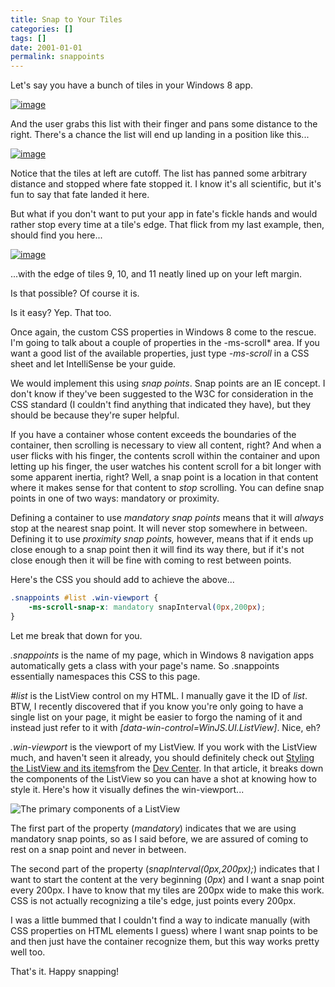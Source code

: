 ```yaml
---
title: Snap to Your Tiles
categories: []
tags: []
date: 2001-01-01
permalink: snappoints
---
```


Let's say you have a bunch of tiles in your Windows 8 app.

[![](http://codefoster.blob.core.windows.net/site/image/97122a38997e413cbe34d5e7e4140275/snappoints_01_1.png "image")](http://{fix}/image.axd?picture=Windows-Live-Writer/Snap-to-Your-Tiles/4ACBCD98/image.png)

And the user grabs this list with their finger and pans some distance to the right. There's a chance the list will end up landing in a position like this...

[![](http://codefoster.blob.core.windows.net/site/image/9744925eb0ae4fee8509e26277198bad/snappoints_02_1.png "image")](http://{fix}/image.axd?picture=Windows-Live-Writer/Snap-to-Your-Tiles/15559C24/image.png)

Notice that the tiles at left are cutoff. The list has panned some arbitrary distance and stopped where fate stopped it. I know it's all scientific, but it's fun to say that fate landed it here.

But what if you don't want to put your app in fate's fickle hands and would rather stop every time at a tile's edge. That flick from my last example, then, should find you here...

[![](http://codefoster.blob.core.windows.net/site/image/9c8d95e638c54cc2a273070869d275a0/snappoints_03_1.png "image")](http://{fix}/image.axd?picture=Windows-Live-Writer/Snap-to-Your-Tiles/5E7B47DD/image.png)

...with the edge of tiles 9, 10, and 11 neatly lined up on your left margin.

Is that possible? Of course it is.

Is it easy? Yep. That too.

Once again, the custom CSS properties in Windows 8 come to the rescue. I'm going to talk about a couple of properties in the -ms-scroll* area. If you want a good list of the available properties, just type _-ms-scroll_ in a CSS sheet and let IntelliSense be your guide.

We would implement this using _snap points_. Snap points are an IE concept. I don't know if they've been suggested to the W3C for consideration in the CSS standard (I couldn't find anything that indicated they have), but they should be because they're super helpful.

If you have a container whose content exceeds the boundaries of the container, then scrolling is necessary to view all content, right? And when a user flicks with his finger, the contents scroll within the container and upon letting up his finger, the user watches his content scroll for a bit longer with some apparent inertia, right? Well, a snap point is a location in that content where it makes sense for that content to _stop_ scrolling. You can define snap points in one of two ways: mandatory or proximity.

Defining a container to use _mandatory snap points_ means that it will _always_ stop at the nearest snap point. It will never stop somewhere in between. Defining it to use _proximity snap points,_ however, means that if it ends up close enough to a snap point then it will find its way there, but if it's not close enough then it will be fine with coming to rest between points.

Here's the CSS you should add to achieve the above...

``` css
.snappoints #list .win-viewport {
    -ms-scroll-snap-x: mandatory snapInterval(0px,200px);
}
```

Let me break that down for you.

_.snappoints_ is the name of my page, which in Windows 8 navigation apps automatically gets a class with your page's name. So .snappoints essentially namespaces this CSS to this page.

_#list_ is the ListView control on my HTML. I manually gave it the ID of _list_. BTW, I recently discovered that if you know you're only going to have a single list on your page, it might be easier to forgo the naming of it and instead just refer to it with _[data-win-control=WinJS.UI.ListView]_. Nice, eh?

_.win-viewport_ is the viewport of my ListView. If you work with the ListView much, and haven't seen it already, you should definitely check out [Styling the ListView and its items](http://msdn.microsoft.com/en-us/library/windows/apps/hh850406.aspx)from the [Dev Center](http://dev.windows.com). In that article, it breaks down the components of the ListView so you can have a shot at knowing how to style it. Here's how it visually defines the win-viewport...

![The primary components of a ListView](http://codefoster.blob.core.windows.net/site/image/6052f93114a54ac7a7d855a0ecb3b075/snappoints_04_1.png "The primary components of a ListView")

The first part of the property (_mandatory_) indicates that we are using mandatory snap points, so as I said before, we are assured of coming to rest on a snap point and never in between.

The second part of the property (_snapInterval(0px,200px);_) indicates that I want to start the content at the very beginning (_0px_) and I want a snap point every 200px. I have to know that my tiles are 200px wide to make this work. CSS is not actually recognizing a tile's edge, just points every 200px.

I was a little bummed that I couldn't find a way to indicate manually (with CSS properties on HTML elements I guess) where I want snap points to be and then just have the container recognize them, but this way works pretty well too.

That's it. Happy snapping!
